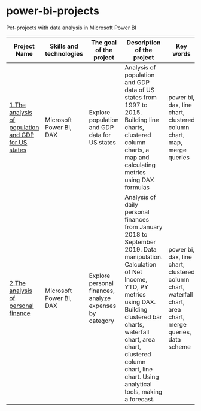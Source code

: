 # power-bi-projects
Pet-projects with data analysis in Microsoft Power BI

| Project Name           | Skills and technologies | The goal of the project | Description of the project | Key words |
| -----------------------| ------------------------|--------------|------------------|----------------|
| [1.The analysis of population and GDP for US states](https://github.com/AlinaKorobchuk/power-bi-projects/tree/main/The%20analysis%20of%20population%20and%20GDP%20for%20US%20states) | Microsoft Power BI, DAX | Explore population and GDP data for US states | Analysis of population and GDP data of US states from 1997 to 2015. Building line charts, clustered column charts, a map and calculating metrics using DAX formulas | power bi, dax, line chart, clustered column chart, map, merge queries|
| [2.The analysis of personal finance](https://github.com/AlinaKorobchuk/power-bi-projects/tree/main/The%20analysis%20of%20personal%20finance) | Microsoft Power BI, DAX | Explore personal finances, analyze expenses by category | Analysis of daily personal finances from January 2018 to September 2019. Data manipulation. Calculation of Net Income, YTD, PY metrics using DAX. Building clustered bar charts, waterfall chart, area chart, clustered column chart, line chart. Using analytical tools, making a forecast. | power bi, dax, line chart, clustered column chart, waterfall chart, area chart, merge queries, data scheme|


